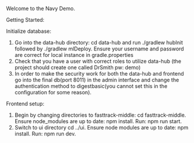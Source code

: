 Welcome to the Navy Demo.

Getting Started:

Initialize database:

1. Go into the data-hub directory: cd data-hub and run ./gradlew hubInit followed by ./gradlew mlDeploy. Ensure your username and password are correct for local instance in gradle.properties
2. Check that you have a user with correct roles to utilize data-hub (the project should create one called DrSmith pw: demo)
3. In order to make the security work for both the data-hub and frontend go into the final db(port 8011) in the admin interface and change the authentication method to digestbasic(you cannot set this in the configuration for some reason).

Frontend setup:

1. Begin by changing directories to fasttrack-middle: cd fasttrack-middle. Ensure node_modules are up to date: npm install. Run: npm run start.
2. Switch to ui directory cd ../ui. Ensure node modules are up to date: npm install. Run: npm run dev.
